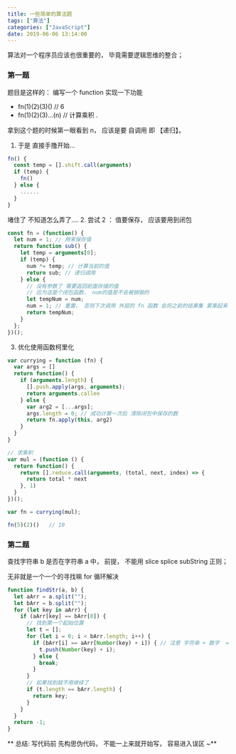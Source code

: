```yaml
---
title: 一些简单的算法题
tags: ["算法"]
categories: ["JavaScript"]
date: 2019-06-06 13:14:00
---
```


算法对一个程序员应该也很重要的， 毕竟需要逻辑思维的整合；

<!-- more -->

### 第一题

题目是这样的：
编写一个 function 实现一下功能

- fn(1)(2)(3)() // 6
- fn(1)(2)(3)...(n) // 计算乘积 .

拿到这个题的时候第一眼看到 n， 应该是要 自调用 即 【递归】。
1. 于是 直接手撸开始...
```js
fn() {
  const temp = [].shift.call(arguments)
  if (temp) {
    fn()
  } else {
    ......
  }
}
```
  堵住了 不知道怎么弄了....
2. 尝试 2 ：
   值要保存， 应该要用到闭包
```js
const fn = (function() {
  let num = 1; // 用来保存值
  return function sub() {
    let temp = arguments[0];
    if (temp) {
      num *= temp; // 计算当前的值
      return sub; // 递归调用
    } else {
      // 没有参数了 需要返回前面存储的值
      // 应为这是个闭包函数， num的值是不会被销毁的
      let tempNum = num;
      num = 1; // 重置， 否则下次调用 外层的 fn 函数 会将之前的结果集 累乘起来
      return tempNum;
    }
  };
})();
```
3. 优化使用函数柯里化
```js
var currying = function (fn) {
  var args = []
  return function() {
    if (arguments.length) {
      [].push.apply(args, arguments);
      return arguments.callee
    } else {
      var arg2 = [...args];
      args.length = 0; // 成功计算一次后 清除闭包中保存的数
      return fn.apply(this, arg2)   
    }
  }
}

// 求乘积
var mul = (function () {
  return function() {
    return [].reduce.call(arguments, (total, next, index) => {
      return total * next
    }, 1)
  }
})();

var fn = currying(mul);

fn(5)(2)()   // 10
```
### 第二题

查找字符串 b 是否在字符串 a 中， 前提， 不能用 slice splice subString 正则；

无非就是一个一个的寻找嘛 for 循环解决

```js
function findStr(a, b) {
  let aArr = a.split("");
  let bArr = b.split("");
  for (let key in aArr) {
    if (aArr[key] == bArr[0]) {
      // 找到第一个起始位置
      let t = [];
      for (let i = 0; i < bArr.length; i++) {
        if (bArr[i] == aArr[Number(key) + i]) { // 注意 字符串 + 数字  = 字符串
          t.push(Number(key) + i);
        } else {
          break;
        }
      }
      // 如果找到就不用继续了
      if (t.length == bArr.length) {
        return key;
      }
    }
  }
  return -1;
}
```

** 总结: 写代码前 先构思伪代码， 不能一上来就开始写， 容易进入误区 ~**
